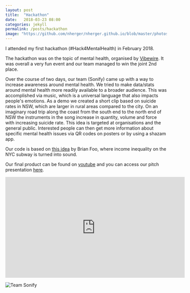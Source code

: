 ```yaml
---
layout: post
title:  "Hackathon"
date:   2018-03-23 08:00
categories: jekyll
permalink: /posts/hackathon
image: "https://github.com/nherger/nherger.github.io/blob/master/photos/Sonify_banner.JPG?raw=true"
---
```


I attended my first hackathon (#Hack4MentalHealth) in February 2018.

<!--more-->

The hackathon was on the topic of mental health, organised by <a href="https://www.humanitix.com/event/vibewire-hack-for-mental-health-hack4mentalhealth/" target="_blank">Vibewire</a>. It was overall a very fun event and our team managed to win the joint 2nd place.

Over the course of two days, our team (Sonify) came up with a way to increase awareness around mental health. We tried to make data/stats around mental health more readily available to a broader audience. This was accomplished via music, which is a universal language that also impacts people's emotions. As a demo we created a short clip based on suicide rates in NSW, which are larger in rural areas compared to the city. On an imaginary road trip along the coast from the south end to the north end of NSW the instruments in the song increase in quantity, volume and force with increasing suicide rate. This idea is targeted at organisations and the general public. Interested people can then get more information about specific mental health issues via QR codes on posters or by using a shazam app.

Our code is based on <a href="https://datadrivendj.com/tracks/subway/" target="_blank">this idea</a> by Brian Foo, where income inequality on the NYC subway is turned into sound.

Our final product can be found on <a href="https://www.youtube.com/watch?v=HRkSwguKhbg" target="_blank">youtube</a> and you can access our pitch presentation <a href="https://docs.google.com/presentation/d/1v-YKx3STMc3ceiqyRkCVGkmxfN76NW_losVXgUa1Hf4/edit#slide=id.p3" target="_blank">here</a>.

<iframe width="560" height="315" src="https://www.youtube.com/embed/HRkSwguKhbg" frameborder="0" allow="accelerometer; autoplay; encrypted-media; gyroscope; picture-in-picture" allowfullscreen></iframe>

![Team Sonify](https://github.com/nherger/nherger.github.io/blob/master/photos/TeamSonify.JPG?raw=true)
